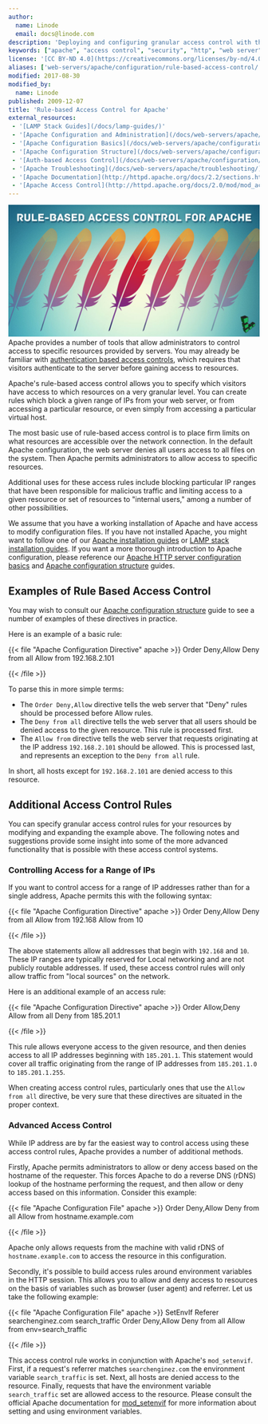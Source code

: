 ```yaml
---
author:
  name: Linode
  email: docs@linode.com
description: 'Deploying and configuring granular access control with the Apache web server.'
keywords: ["apache", "access control", "security", "http", "web server"]
license: '[CC BY-ND 4.0](https://creativecommons.org/licenses/by-nd/4.0)'
aliases: ['web-servers/apache/configuration/rule-based-access-control/','websites/apache-tips-and-tricks/rulebased-access-control-for-apache/']
modified: 2017-08-30
modified_by:
  name: Linode
published: 2009-12-07
title: 'Rule-based Access Control for Apache'
external_resources:
 - '[LAMP Stack Guides](/docs/lamp-guides/)'
 - '[Apache Configuration and Administration](/docs/web-servers/apache/)'
 - '[Apache Configuration Basics](/docs/web-servers/apache/configuration/configuration-basics/)'
 - '[Apache Configuration Structure](/docs/web-servers/apache/configuration/configuration-structure/)'
 - '[Auth-based Access Control](/docs/web-servers/apache/configuration/http-authentication/)'
 - '[Apache Troubleshooting](/docs/web-servers/apache/troubleshooting/)'
 - '[Apache Documentation](http://httpd.apache.org/docs/2.2/sections.html)'
 - '[Apache Access Control](http://httpd.apache.org/docs/2.0/mod/mod_access.html#allow)'
---
```



![Rule-based Access Control for Apache](RBAC_Apache.jpg)
Apache provides a number of tools that allow administrators to control access to specific resources provided by servers. You may already be familiar with [authentication based access controls](/docs/web-servers/apache/configuration/configuration-structure/), which requires that visitors authenticate to the server before gaining access to resources.


 Apache's rule-based access control allows you to specify which visitors have access to which resources on a very granular level. You can create rules which block a given range of IPs from your web server, or from accessing a particular resource, or even simply from accessing a particular virtual host.

The most basic use of rule-based access control is to place firm limits on what resources are accessible over the network connection. In the default Apache configuration, the web server denies all users access to all files on the system. Then Apache permits administrators to allow access to specific resources.

Additional uses for these access rules include blocking particular IP ranges that have been responsible for malicious traffic and limiting access to a given resource or set of resources to "internal users," among a number of other possibilities.

We assume that you have a working installation of Apache and have access to modify configuration files. If you have not installed Apache, you might want to follow one of our [Apache installation guides](/docs/web-servers/apache/) or [LAMP stack installation guides](/docs/lamp-guides/). If you want a more thorough introduction to Apache configuration, please reference our [Apache HTTP server configuration basics](/docs/web-servers/apache/configuration/configuration-basics/) and [Apache configuration structure](/docs/web-servers/apache/configuration/configuration-structure/) guides.

## Examples of Rule Based Access Control

You may wish to consult our [Apache configuration structure](/docs/web-servers/apache/configuration/configuration-structure/) guide to see a number of examples of these directives in practice.

Here is an example of a basic rule:

{{< file "Apache Configuration Directive" apache >}}
Order Deny,Allow
Deny from all
Allow from 192.168.2.101

{{< /file >}}


To parse this in more simple terms:

-   The `Order Deny,Allow` directive tells the web server that "Deny" rules should be processed before Allow rules.
-   The `Deny from all` directive tells the web server that all users should be denied access to the given resource. This rule is processed first.
-   The `Allow from` directive tells the web server that requests originating at the IP address `192.168.2.101` should be allowed. This is processed last, and represents an exception to the `Deny from all` rule.

In short, all hosts except for `192.168.2.101` are denied access to this resource.

## Additional Access Control Rules

You can specify granular access control rules for your resources by modifying and expanding the example above. The following notes and suggestions provide some insight into some of the more advanced functionality that is possible with these access control systems.

### Controlling Access for a Range of IPs

If you want to control access for a range of IP addresses rather than for a single address, Apache permits this with the following syntax:

{{< file "Apache Configuration Directive" apache >}}
Order Deny,Allow
Deny from all
Allow from 192.168
Allow from 10

{{< /file >}}


The above statements allow all addresses that begin with `192.168` and `10`. These IP ranges are typically reserved for Local networking and are not publicly routable addresses. If used, these access control rules will only allow traffic from "local sources" on the network.

Here is an additional example of an access rule:

{{< file "Apache Configuration Directive" apache >}}
Order Allow,Deny
Allow from all
Deny from 185.201.1

{{< /file >}}


This rule allows everyone access to the given resource, and then denies access to all IP addresses beginning with `185.201.1`. This statement would cover all traffic originating from the range of IP addresses from `185.201.1.0` to `185.201.1.255`.

When creating access control rules, particularly ones that use the `Allow from all` directive, be very sure that these directives are situated in the proper context.

### Advanced Access Control

While IP address are by far the easiest way to control access using these access control rules, Apache provides a number of additional methods.

Firstly, Apache permits administrators to allow or deny access based on the hostname of the requester. This forces Apache to do a reverse DNS (rDNS) lookup of the hostname performing the request, and then allow or deny access based on this information. Consider this example:

{{< file "Apache Configuration File" apache >}}
Order Deny,Allow
Deny from all
Allow from hostname.example.com

{{< /file >}}


Apache only allows requests from the machine with valid rDNS of `hostname.example.com` to access the resource in this configuration.

Secondly, it's possible to build access rules around environment variables in the HTTP session. This allows you to allow and deny access to resources on the basis of variables such as browser (user agent) and referrer. Let us take the following example:

{{< file "Apache Configuration File" apache >}}
SetEnvIf Referer searchenginez.com search_traffic
Order Deny,Allow
Deny from all
Allow from env=search_traffic

{{< /file >}}


This access control rule works in conjunction with Apache's `mod_setenvif`. First, if a request's referrer matches `searchenginez.com` the environment variable `search_traffic` is set. Next, all hosts are denied access to the resource. Finally, requests that have the environment variable `search_traffic` set are allowed access to the resource. Please consult the official Apache documentation for [mod\_setenvif](http://httpd.apache.org/docs/2.2/mod/mod_setenvif.html) for more information about setting and using environment variables.
